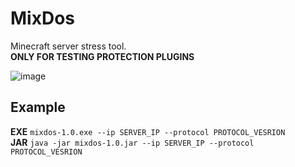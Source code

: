 # MixDos
Minecraft server stress tool. <br>
**ONLY FOR TESTING PROTECTION PLUGINS**

![image](https://github.com/MeexReay/mixdos/assets/127148610/e470b89f-4f37-4feb-ad9a-78aa2d569e21)

## Example
**EXE**
`mixdos-1.0.exe --ip SERVER_IP --protocol PROTOCOL_VESRION`<br>
**JAR**
`java -jar mixdos-1.0.jar --ip SERVER_IP --protocol PROTOCOL_VESRION`
